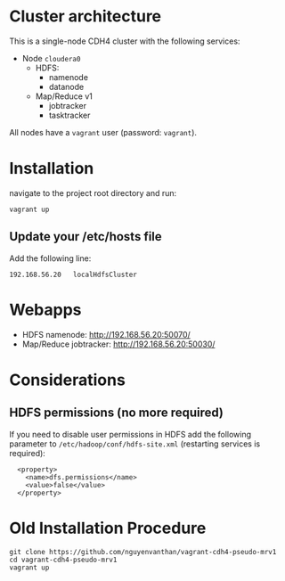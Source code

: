 # Cluster architecture

This is a single-node CDH4 cluster with the following services:

* Node `cloudera0`
  * HDFS: 
    * namenode
    * datanode
  * Map/Reduce v1
    * jobtracker
    * tasktracker

All nodes have a `vagrant` user (password: `vagrant`).

# Installation

navigate to the project root directory and run:

    vagrant up

## Update your /etc/hosts file

Add the following line:

    192.168.56.20   localHdfsCluster

# Webapps

* HDFS namenode: http://192.168.56.20:50070/
* Map/Reduce jobtracker:  http://192.168.56.20:50030/

# Considerations

## HDFS permissions (no more required)

If you need to disable user permissions in HDFS add the following parameter to `/etc/hadoop/conf/hdfs-site.xml` (restarting services is required):

```
  <property>
    <name>dfs.permissions</name>
    <value>false</value>
  </property>
```

# Old Installation Procedure

```
git clone https://github.com/nguyenvanthan/vagrant-cdh4-pseudo-mrv1
cd vagrant-cdh4-pseudo-mrv1
vagrant up
```